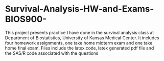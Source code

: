 # Survival-Analysis-HW-and-Exams-BIOS900-
This project presents practice I have done in the survival analysis class at Department of Biostatistics, University of Kansas Medical Center.
It includes four homework assignments, one take home midterm exam and one take home final exam.
Files include the latex code, latex generated pdf file and the SAS/R code associated with the questions
